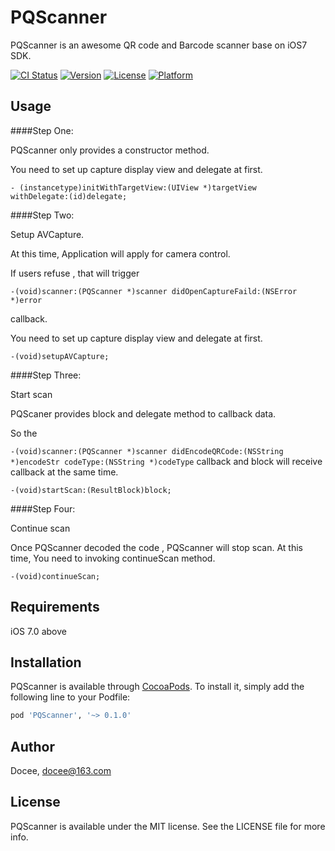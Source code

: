 # PQScanner

PQScanner is an awesome QR code and Barcode scanner base on iOS7 SDK.

[![CI Status](http://img.shields.io/travis/docee/PQScanner.svg?style=flat)](https://travis-ci.org/docee/PQScanner)
[![Version](https://img.shields.io/cocoapods/v/PQScanner.svg?style=flat)](http://cocoapods.org/pods/PQScanner)
[![License](https://img.shields.io/cocoapods/l/PQScanner.svg?style=flat)](http://cocoapods.org/pods/PQScanner)
[![Platform](https://img.shields.io/cocoapods/p/PQScanner.svg?style=flat)](http://cocoapods.org/pods/PQScanner)

## Usage

####Step One: 

PQScanner only provides a constructor method.

You need to set up capture display view and delegate at first.

```Objective
- (instancetype)initWithTargetView:(UIView *)targetView
withDelegate:(id)delegate;

```

####Step Two: 

Setup AVCapture.

At this time, Application will apply for camera control.

If users refuse , that will trigger

`-(void)scanner:(PQScanner *)scanner
didOpenCaptureFaild:(NSError *)error` 

callback.

You need to set up capture display view and delegate at first.

```Objective
-(void)setupAVCapture;
```

####Step Three: 

Start scan

PQScaner provides block and delegate method to callback data.

So the 

`-(void)scanner:(PQScanner *)scanner
didEncodeQRCode:(NSString *)encodeStr codeType:(NSString *)codeType` callback and block will receive callback at the same time.

```Objective
-(void)startScan:(ResultBlock)block;
```

####Step Four: 

Continue scan

Once PQScanner decoded the code , PQScanner will stop scan. 
At this time, You need to invoking continueScan method.

```Objective
-(void)continueScan;
```

## Requirements

iOS 7.0 above

## Installation

PQScanner is available through [CocoaPods](http://cocoapods.org). To install
it, simply add the following line to your Podfile:

```ruby
pod 'PQScanner', '~> 0.1.0'
```

## Author

Docee, docee@163.com

## License

PQScanner is available under the MIT license. See the LICENSE file for more info.



